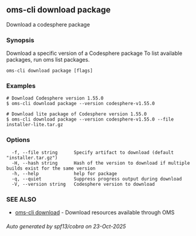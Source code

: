 ## oms-cli download package

Download a codesphere package

### Synopsis

Download a specific version of a Codesphere package
To list available packages, run oms list packages.

```
oms-cli download package [flags]
```

### Examples

```
# Download Codesphere version 1.55.0
$ oms-cli download package --version codesphere-v1.55.0

# Download lite package of Codesphere version 1.55.0
$ oms-cli download package --version codesphere-v1.55.0 --file installer-lite.tar.gz

```

### Options

```
  -f, --file string      Specify artifact to download (default "installer.tar.gz")
  -H, --hash string      Hash of the version to download if multiple builds exist for the same version
  -h, --help             help for package
  -q, --quiet            Suppress progress output during download
  -V, --version string   Codesphere version to download
```

### SEE ALSO

* [oms-cli download](oms-cli_download.md)	 - Download resources available through OMS

###### Auto generated by spf13/cobra on 23-Oct-2025

